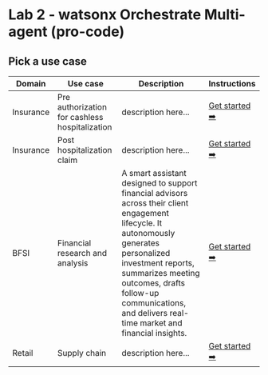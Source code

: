 # Lab 2 - watsonx Orchestrate Multi-agent (pro-code)

## Pick a use case

Domain|Use case|Description|Instructions
--|--|--|--
Insurance|Pre authorization for cashless hospitalization|description here...|[Get started ➡️](/EEL-agentic-ai-bootcamp/docs/use-cases-for-labs/pro-code/insurance-claim/insurance-claim-pre-authorization/)
Insurance|Post hospitalization claim|description here...|[Get started ➡️](/EEL-agentic-ai-bootcamp/docs/use-cases-for-labs/pro-code/insurance-claim-post/insurance-claim-post-hospitalization/)
BFSI|Financial research and analysis|A smart assistant designed to support financial advisors across their client engagement lifecycle. It autonomously generates personalized investment reports, summarizes meeting outcomes, drafts follow-up communications, and delivers real-time market and financial insights.|[Get started ➡️](http://127.0.0.1:8000/EEL-agentic-ai-bootcamp/docs/use-cases-for-labs/pro-code/bfsi/financial-research-and-analysis/)
Retail|Supply chain|description here...|[Get started ➡️](http://127.0.0.1:8000/EEL-agentic-ai-bootcamp/docs/use-cases-for-labs/pro-code/supply-chain/supply-chain/)